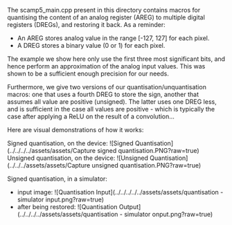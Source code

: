 The scamp5_main.cpp present in this directory contains macros for quantising the content of an analog register (AREG) to multiple digital registers (DREGs), and restoring it back. As a reminder:
 * An AREG stores analog value in the range [-127, 127] for each pixel.
 * A DREG stores a binary value (0 or 1) for each pixel.

The example we show here only use the first three most significant bits, and hence  perform an approximation of the analog input values. This was shown to be a sufficient enough precision for our needs.

Furthermore, we give two versions of our quantisation/unquantisation macros: one that uses a fourth DREG to store the sign, another that assumes all value are positive (unsigned). The latter uses one DREG less, and is sufficient in the case all values are positive - which is typically the case after applying a ReLU on the result of a convolution...


Here are visual demonstrations of how it works:

Signed quantisation, on the device: ![Signed Quantisation](../../../../assets/assets/Capture signed quantisation.PNG?raw=true)
Unsigned quantisation, on the device: ![Unsigned Quantisation](../../../assets/assets/Capture unsigned quantisation.PNG?raw=true)

Signed quantisation, in a simulator: 
 * input image: ![Quantisation Input](../../../../../assets/assets/quantisation - simulator input.png?raw=true)
 * after being restored: ![Quantisation Output](../../../../assets/assets/quantisation - simulator onput.png?raw=true)
